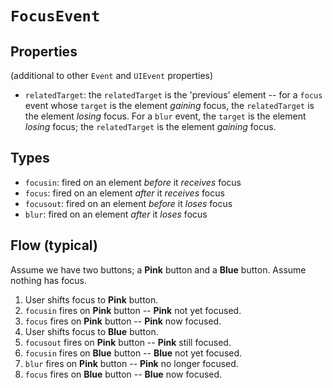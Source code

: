 # `FocusEvent`

## Properties

(additional to other `Event` and `UIEvent` properties)

* `relatedTarget`: the `relatedTarget` is the 'previous' element -- for a `focus` event whose `target` is the element _gaining_ focus, the `relatedTarget` is the element _losing_ focus. For a `blur` event, the `target` is the element _losing_ focus; the `relatedTarget` is the element _gaining_ focus.

## Types

* `focusin`: fired on an element _before_ it _receives_ focus
* `focus`: fired on an element _after_ it _receives_ focus
* `focusout`: fired on an element _before_ it _loses_ focus
* `blur`: fired on an element _after_ it _loses_ focus

## Flow (typical)

Assume we have two buttons; a **Pink** button and a **Blue** button.
Assume nothing has focus.

1. User shifts focus to **Pink** button.
2. `focusin` fires on **Pink** button -- **Pink** not yet focused.
3. `focus` fires on **Pink** button -- **Pink** now focused.
4. User shifts focus to **Blue** button.
5. `focusout` fires on **Pink** button -- **Pink** still focused.
6. `focusin` fires on **Blue** button -- **Blue** not yet focused.
7. `blur` fires on **Pink** button -- **Pink** no longer focused.
8. `focus` fires on **Blue** button -- **Blue** now focused.
